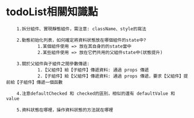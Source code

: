 # todoList相關知識點
        1.拆分組件、實現靜態組件，需注意: className、style的寫法
	
        2.動態初始化列表，如何確定將資料狀態放在哪個組件的state中?
                1.某個組件使用 => 放在其自身的的state當中
                2.某些組件使用 => 放在它們共用的父組件state中(狀態提升)
		
        3.關於父組件與子組件之間參數傳遞:
                1.【父組件】給【子組件】傳遞資料: 通過 props 傳遞
                2.【子組件】給【父組件】傳遞資料: 通過 props 傳遞，要求【父組件】提前給【子組件】傳遞一個函數
		
        4.注意defaultChecked 和 checked的區別，相似的還有 defaultValue 和 value

	    5.資料狀態在哪裡，操作資料狀態的方法就在哪裡


